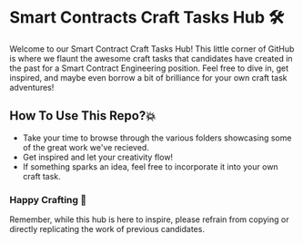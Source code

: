 # Smart Contracts Craft Tasks Hub 🛠️
Welcome to our Smart Contract Craft Tasks Hub! This little corner of GitHub is where we flaunt the awesome craft tasks that candidates have created in the past for a Smart Contract Engineering position. Feel free to dive in, get inspired, and maybe even borrow a bit of brilliance for your own craft task adventures!

## How To Use This Repo?💥
* Take your time to browse through the various folders showcasing some of the great work we've recieved. 
* Get inspired and let your creativity flow!
* If something sparks an idea, feel free to incorporate it into your own craft task.

### Happy Crafting 🚀

Remember, while this hub is here to inspire, please refrain from copying or directly replicating the work of previous candidates.
